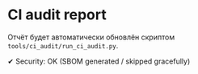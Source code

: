 # CI audit report

Отчёт будет автоматически обновлён скриптом `tools/ci_audit/run_ci_audit.py`.

✔ Security: OK (SBOM generated / skipped gracefully)
